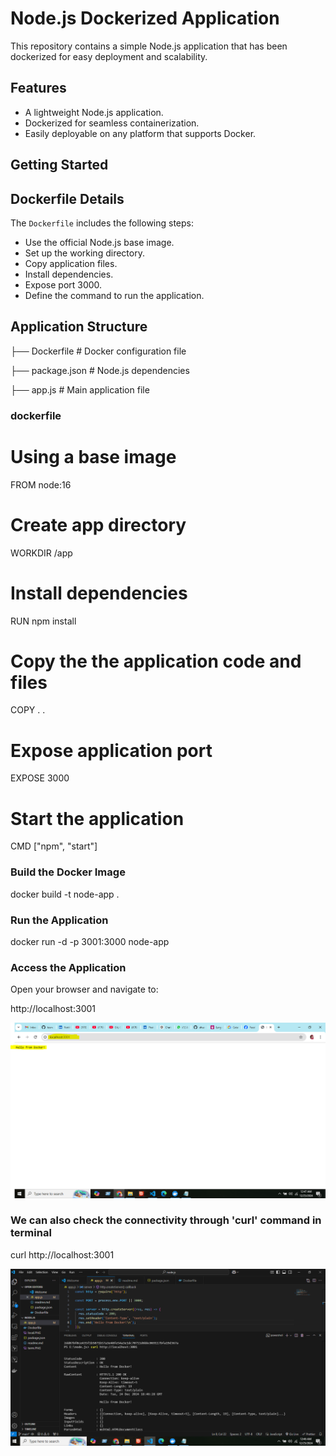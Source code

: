 # Node.js Dockerized Application

This repository contains a simple Node.js application that has been dockerized for easy deployment and scalability.

## Features
- A lightweight Node.js application.
- Dockerized for seamless containerization.
- Easily deployable on any platform that supports Docker.


## Getting Started

## Dockerfile Details
The `Dockerfile` includes the following steps:
- Use the official Node.js base image.
- Set up the working directory.
- Copy application files.
- Install dependencies.
- Expose port 3000.
- Define the command to run the application.

## Application Structure


├── Dockerfile            # Docker configuration file

├── package.json          # Node.js dependencies

├── app.js                # Main application file


### dockerfile

# Using a base image

FROM node:16

# Create app directory

WORKDIR /app

# Install dependencies

RUN npm install

# Copy the the application code and files

COPY . .

# Expose application port

EXPOSE 3000

# Start the application

CMD ["npm", "start"]



### Build the Docker Image

docker build -t node-app .


### Run the Application

docker run -d -p 3001:3000 node-app


### Access the Application
Open your browser and navigate to:

http://localhost:3001


![Preview of the Node.js App](local.PNG)



### We can also check the connectivity through 'curl' command in terminal

curl http://localhost:3001


![Preview of the Node.js App](term.PNG)





